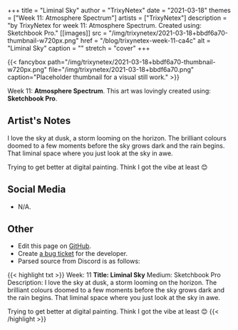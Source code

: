 +++
title =       "Liminal Sky"
author =      "TrixyNetex"
date =        "2021-03-18"
themes =      ["Week 11: Atmosphere Spectrum"]
artists =     ["TrixyNetex"]
description = "by TrixyNetex for week 11: Atmosphere Spectrum. Created using: Sketchbook Pro."
[[images]]
      src = "/img/trixynetex/2021-03-18+bbdf6a70-thumbnail-w720px.png"
      href = "/blog/trixynetex-week-11-ca4c"
      alt = "Liminal Sky"
      caption = ""
      stretch = "cover"
+++

{{< fancybox path="/img/trixynetex/2021-03-18+bbdf6a70-thumbnail-w720px.png" file="/img/trixynetex/2021-03-18+bbdf6a70.png" caption="Placeholder thumbnail for a visual still work." >}}


Week 11: **Atmosphere Spectrum**. This art was lovingly created using: **Sketchbook Pro**.

## Artist's Notes

I love the sky at dusk, a storm looming on the horizon. The brilliant colours doomed to a few moments before the sky grows dark and the rain begins. That liminal space where you just look at the sky in awe.

Trying to get better at digital painting. Think I got the vibe at least 😊

## Social Media

- N/A.

## Other

- Edit this page on [GitHub](https://github.com/teaminkling/web-refresh/edit/main/content/blog/trixynetex-week-11-ca4c.md).
- Create [a bug ticket](https://github.com/teaminkling/web-refresh/issues/new?assignees=&labels=bug&template=problem-report.md&title=) for the developer.
- Parsed source from Discord is as follows:

{{< highlight txt >}}
Week: 11
**Title:  Liminal Sky**
Medium: Sketchbook Pro
Description: I love the sky at dusk, a storm looming on the horizon. The brilliant colours doomed to a few moments before the sky grows dark and the rain begins. That liminal space where you just look at the sky in awe.

Trying to get better at digital painting. Think I got the vibe at least 😊
{{< /highlight >}}